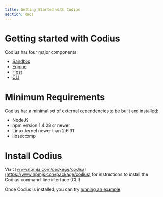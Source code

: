 ```yaml
---
title: Getting Started with Codius
section: docs
---
```


# Getting started with Codius

Codius has four major components:

* [Sandbox](https://github.com/codius/codius-sandbox)
* [Engine](https://github.com/codius/codius-engine)
* [Host](https://github.com/codius/codius-host)
* [CLI](https://github.com/codius/codius-cli)

# Minimum Requirements

Codius has a minimal set of external dependencies to be built and installed:

* NodeJS
* npm version 1.4.28 or newer
* Linux kernel newer than 2.6.31
* libseccomp

# Install Codius

Visit [www.npmjs.com/package/codius](https://www.npmjs.com/package/codius) for instructions to install the Codius command-line interface (CLI)

Once Codius is installed, you can try [running an example](running-the-examples).
